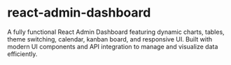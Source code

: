# react-admin-dashboard
A fully functional React Admin Dashboard featuring dynamic charts, tables, theme switching, calendar, kanban board, and responsive UI. Built with modern UI components and API integration to manage and visualize data efficiently.
